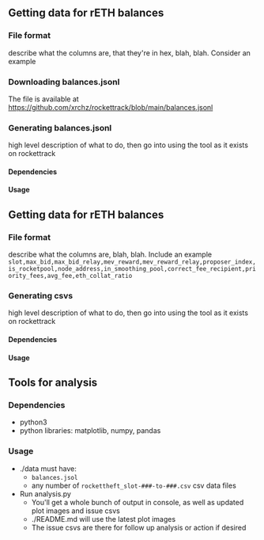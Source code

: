 ## Getting data for rETH balances
### File format
describe what the columns are, that they're in hex, blah, blah. Consider an example

### Downloading balances.jsonl
The file is available at https://github.com/xrchz/rockettrack/blob/main/balances.jsonl

### Generating balances.jsonl
high level description of what to do, then go into using the tool as it exists on rockettrack

#### Dependencies

#### Usage


## Getting data for rETH balances
### File format
describe what the columns are, blah, blah. Include an example
`slot,max_bid,max_bid_relay,mev_reward,mev_reward_relay,proposer_index,is_rocketpool,node_address,in_smoothing_pool,correct_fee_recipient,priority_fees,avg_fee,eth_collat_ratio`

### Generating csvs
high level description of what to do, then go into using the tool as it exists on rockettrack

#### Dependencies

#### Usage


## Tools for analysis
### Dependencies
- python3
- python libraries: matplotlib, numpy, pandas

### Usage
- ./data must have:
  - `balances.jsol`
  - any number of `rockettheft_slot-###-to-###.csv` csv data files
- Run analysis.py
  - You'll get a whole bunch of output in console, as well as updated plot images and issue csvs
  - ./README.md will use the latest plot images
  - The issue csvs are there for follow up analysis or action if desired